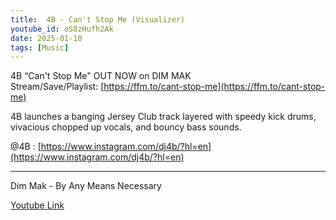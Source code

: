 ```yaml
---
title:  4B - Can't Stop Me (Visualizer) 
youtube_id: oS8zHufh2Ak
date: 2025-01-10
tags: [Music]
---
```

4B “Can't Stop Me" OUT NOW on DIM MAK  
Stream/Save/Playlist: [​​https://ffm.to/cant-stop-me](​​https://ffm.to/cant-stop-me)  

4B launches a banging Jersey Club track layered with speedy kick drums, vivacious chopped up vocals, and bouncy bass sounds.  

@4B : [https://www.instagram.com/dj4b/?hl=en](https://www.instagram.com/dj4b/?hl=en)  

---

Dim Mak - By Any Means Necessary  


[Youtube Link](https://www.youtube.com/watch?v=oS8zHufh2Ak)  
